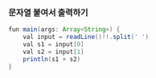 ### 문자열 붙여서 출력하기
```java
fun main(args: Array<String>) {
    val input = readLine()!!.split(' ')
    val s1 = input[0]
    val s2 = input[1]
    println(s1 + s2)
}
```